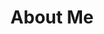 ---
title: About Me
draft: false
role:
avatar: img/nathan.jpg
bio: >
  Hello, my name is Nathan. I'm a software engineer and engineering leader with experience in a variety of industries,
  from financial services and pharmaceutical R&D to B2B SaaS. I've spent the last 7+ years helping to grow the team 
  at **[Smartsheet](https://www.smartsheet.com)** from about a dozen engineers to 350+ as the company accelerated from 
  startup to IPO in 2018 (NYSE: [SMAR](https://www.google.com/search?q=nyse%3Asmar)) and beyond. 
organization:
  name:
  url:
social:
  - icon: github
    iconPack: fab
    url: http://github.com/NateHark
  - icon: linkedin-in
    iconPack: fab
    url: https://www.linkedin.com/in/nathanharkenrider
  - icon: twitter
    iconPack: fab
    url: https://twitter.com/NateHark

weight: 1
widget:
  handler: about

  # Options: sm, md, lg and xl. Default is md.
  width:

  sidebar:
    # Options: left and right. Leave blank to hide.
    position:
    # Options: sm, md, lg and xl. Default is md.
    scale:
  
  background:
    # Options: primary, secondary, tertiary or any valid color value. Default is primary.
    color: secondary
    image: 
    # Options: auto, cover and contain. Default is auto.
    size:
    # Options: center, top, right, bottom, left.
    position:
    # Options: fixed, local, scroll.
    attachment: 
---